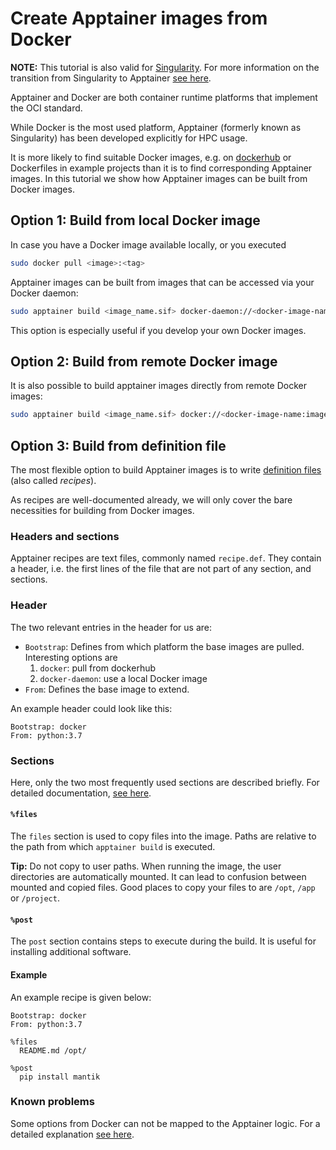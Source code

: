 # Create Apptainer images from Docker

**NOTE:** This tutorial is also valid for [Singularity](https://sylabs.io/singularity/). For more information on the transition from Singularity to Apptainer [see here](https://www.linuxfoundation.org/press-release/new-linux-foundation-project-accelerates-collaboration-on-container-systems-between-enterprise-and-high-performance-computing-environments/).

Apptainer and Docker are both container runtime platforms that implement the OCI standard.

While Docker is the most used platform, Apptainer (formerly known as Singularity) has been developed explicitly for HPC usage.

It is more likely to find suitable Docker images, e.g. on [dockerhub](https://hub.docker.com/) or Dockerfiles in example projects than it is to find corresponding Apptainer images.
In this tutorial we show how Apptainer images can be built from Docker images.

## Option 1: Build from local Docker image

In case you have a Docker image available locally, or you executed

```bash
sudo docker pull <image>:<tag>
```

Apptainer images can be built from images that can be accessed via your Docker daemon:

```bash
sudo apptainer build <image_name.sif> docker-daemon://<docker-image-name:image-tag>
```

This option is especially useful if you develop your own Docker images.

## Option 2: Build from remote Docker image

It is also possible to build apptainer images directly from remote Docker images:

```bash
sudo apptainer build <image_name.sif> docker://<docker-image-name:image-tag>
```

## Option 3: Build from definition file

The most flexible option to build Apptainer images is to write [definition files](https://apptainer.org/docs/user/main/definition_files.html) (also called _recipes_).

As recipes are well-documented already, we will only cover the bare necessities for building from Docker images.

### Headers and sections

Apptainer recipes are text files, commonly named `recipe.def`. They contain a header, i.e. the first lines of the file that are not part of any section, and sections.

### Header

The two relevant entries in the header for us are:

 - `Bootstrap`: Defines from which platform the base images are pulled. Interesting options are 
   1. `docker`: pull from dockerhub
   2. `docker-daemon`: use a local Docker image
 - `From`: Defines the base image to extend.

An example header could look like this:

```
Bootstrap: docker
From: python:3.7
```

### Sections

Here, only the two most frequently used sections are described briefly. For detailed documentation, [see here](https://apptainer.org/user-docs/master/definition_files.html#sections).

#### `%files`

The `files` section is used to copy files into the image. Paths are relative to the path from which `apptainer build` is executed. 

**Tip:** Do not copy to user paths. When running the image, the user directories are automatically mounted. It can lead to confusion between mounted and copied files. Good places to copy your files to are `/opt`, `/app` or `/project`.


#### `%post`

The `post` section contains steps to execute during the build. It is useful for installing additional software.

#### Example

An example recipe is given below:

```
Bootstrap: docker
From: python:3.7

%files
  README.md /opt/

%post
  pip install mantik
``` 

### Known problems

Some options from Docker can not be mapped to the Apptainer logic. For a detailed explanation [see here](https://apptainer.org/user-docs/master/singularity_and_docker.html#differences-and-limitations-vs-docker).
